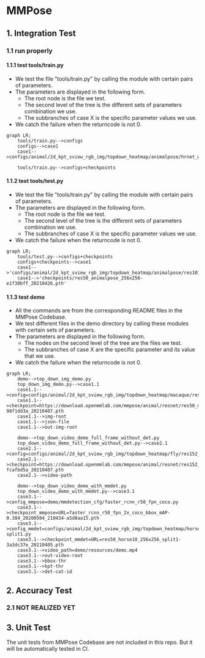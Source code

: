 # __MMPose__

## __1. Integration Test__

### __1.1 run properly__

#### __1.1.1 test tools/train.py__

- We test the file "tools/train.py" by calling the module with certain pairs of parameters.
- The parameters are displayed in the following form. 
    + The root node is the file we test.
    + The second level of the tree is the different sets of parameters combination we use.
    + The subbranches of case X is the specific parameter values we use.
- We catch the failure when the returncode is not 0.

```mermaid
graph LR;
    tools/train.py-->configs
    configs-->case1
    case1-->configs/animal/2d_kpt_sview_rgb_img/topdown_heatmap/animalpose/hrnet_w32_animalpose_256x256.py

    tools/train.py-->configs+checkpoints

```

#### __1.1.2 test tools/test.py__

- We test the file "tools/train.py" by calling the module with certain pairs of parameters.
- The parameters are displayed in the following form.
    + The root node is the file we test.
    + The second level of the tree is the different sets of parameters combination we use.
    + The subbranches of case X is the specific parameter values we use.
- We catch the failure when the returncode is not 0.

```mermaid
graph LR;
    tools/test.py-->configs+checkpoints
    configs+checkpoints-->case1
    case1-->'configs/animal/2d_kpt_sview_rgb_img/topdown_heatmap/animalpose/res101_animalpose_256x256.py',
    case1-->'checkpoints/res50_animalpose_256x256-e1f30bff_20210426.pth'
```

#### __1.1.3 test demo__

- All the commands are from the corresponding README files in the MMPose Codebase.
- We test different files in the demo directory by calling these modules with certain sets of parameters.
- The parameters are displayed in the following form.
    + The nodes on the second level of the tree are the files we test.
    + The subbranches of case X are the specific parameter and its value that we use.
- We catch the failure when the returncode is not 0.

```mermaid
graph LR;
    demo-->top_down_img_demo.py
    top_down_img_demo.py-->case1.1
    case1.1-->config=configs/animal/2d_kpt_sview_rgb_img/topdown_heatmap/macaque/res50_macaque_256x192.py
    case1.1-->checkpoint=https://download.openmmlab.com/mmpose/animal/resnet/res50_macaque_256x192-98f1dd3a_20210407.pth
    case1.1-->img-root
    case1.1-->json-file
    case1.1-->out-img-root

    demo-->top_down_video_demo_full_frame_without_det.py
    top_down_video_demo_full_frame_without_det.py-->case2.1
    case2.1-->config=configs/animal/2d_kpt_sview_rgb_img/topdown_heatmap/fly/res152_fly_192x192.py
    case2.1-->checkpoint=https://download.openmmlab.com/mmpose/animal/resnet/res152_fly_192x192-fcafbd5a_20210407.pth
    case2.1-->video-path

    demo-->top_down_video_demo_with_mmdet.py
    top_down_video_demo_with_mmdet.py-->case3.1
    case3.1-->config_mmpose=demo/mmdetection_cfg/faster_rcnn_r50_fpn_coco.py
    case3.1-->checkpoint_mmpose=URL=faster_rcnn_r50_fpn_2x_coco_bbox_mAP-0.384_20200504_210434-a5d8aa15.pth
    case3.1-->config_mmdet=configs/animal/2d_kpt_sview_rgb_img/topdown_heatmap/horse10/res50_horse10_256x256-split1.py
    case3.1-->checkpoint_mmdet=URL=res50_horse10_256x256_split1-3a3dc37e_20210405.pth
    case3.1-->video_path=demo/resources/demo.mp4
    case3.1-->out-video-root
    case3.1-->bbox-thr
    case3.1-->kpt-thr
    case3.1-->det-cat-id
```

## __2. Accuracy Test__

### 2.1 NOT REALIZED YET


## __3. Unit Test__

The unit tests from MMPose Codebase are not included in this repo. But it will be automatically tested in CI.

